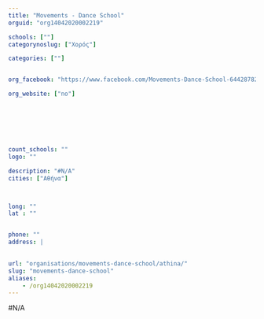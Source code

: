 ```yaml
---
title: "Movements - Dance School"
orguid: "org14042020002219"

schools: [""]
categorynoslug: ["Χορός"]

categories: [""]


org_facebook: "https://www.facebook.com/Movements-Dance-School-644287825779187/"

org_website: ["no"]







count_schools: ""
logo: ""

description: "#N/A"
cities: ["Αθήνα"]



long: ""
lat : ""


phone: ""
address: |
    

url: "organisations/movements-dance-school/athina/"
slug: "movements-dance-school"
aliases:
    - /org14042020002219
---
```


#N/A
